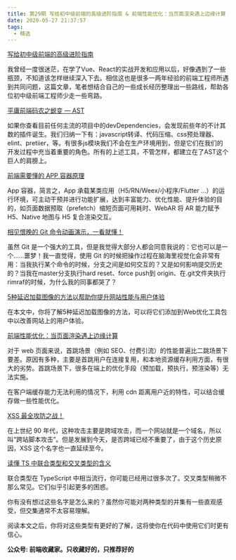 ```yaml
---
title: 第29期 写给初中级前端的高级进阶指南 & 前端性能优化：当页面渲染遇上边缘计算 & 平庸前端码农之蜕变 — AST
date: 2020-05-27 21:37:57
tags:
  - 精选
---
```


[写给初中级前端的高级进阶指南](https://mp.weixin.qq.com/s/v_emmx7alE2FdwWzHTcPAA)

我曾经一度很迷茫，在学了Vue、React的实战开发和应用以后，好像遇到了一些瓶颈，不知道该怎样继续深入下去。相信这也是很多一两年经验的前端工程师所遇到共同问题，这篇文章，笔者想结合自己的一些成长经历整理出一些路线，帮助各位初中级前端工程师少走一些弯路。

[平庸前端码农之蜕变 — AST](https://mp.weixin.qq.com/s/n9q7X_zMStZPVgn8vmFoJA)

如果你查看目前任何主流的项目中的devDependencies，会发现前些年的不计其数的插件诞生。我们归纳一下有：javascript转译、代码压缩、css预处理器、elint、pretiier，等。有很多js模块我们不会在生产环境用到，但是它们在我们的开发过程中充当着重要的角色。所有的上述工具，不管怎样，都建立在了AST这个巨人的肩膀上。

[前端需要懂的 APP 容器原理](https://mp.weixin.qq.com/s/_m_rf7xlSeVZO1NK58Z7lQ)

App 容器，简言之，App 承载某类应用（H5/RN/Weex/小程序/Flutter ...）的运行环境，可主动干预并进行功能扩展，达到丰富能力、优化性能、提升体验的目的，如页面数据预取（prefetch）缩短页面可用耗时、WebAR 将 AR 能力赋予 H5、Native 地图与 H5 复合渲染交互。

[相见恨晚的 Git 命令动画演示，一看就懂！](https://mp.weixin.qq.com/s/CwO2owC0t8sMnuSOoEyebw)

虽然 Git 是一个强大的工具，但是我觉得大部分人都会同意我说的：它也可以是一个……噩梦！我一直觉得，使用 Git 的时候把操作过程在脑海里视觉化会非常有用：当我执行某个命令的时候，分支之间是如何交互的？又是如何影响提交历史的？当我在master分支执行hard reset、force push到 origin、在.git文件夹执行rimraf的时候，为什么我的同事都哭了？

[5种延迟加载图像的方法以帮助你提升网站性能与用户体验](https://mp.weixin.qq.com/s/b4DbvkkIwGvvSZhy_fBE1w)

在本文中，你将了解5种延迟加载图像的方法，可以将它们添加到Web优化工具包中以改善网站上的用户体验。

[前端性能优化：当页面渲染遇上边缘计算](https://mp.weixin.qq.com/s/Ez_GjA-eEGyE5izq6VKONA)

对于 web 页面来说，首跳场景（例如 SEO、付费引流）的性能普遍比二跳场景下要差。原因有多种，主要是首跳用户在连接复用，和本地资源缓存利用方面，有很大的劣势。首跳场景下，很多在端上的优化手段（预加载，预执行，预渲染等）无法实施。

在客户端缓存能力无法利用的情况下，利用 cdn 距离用户近的特性，可以结合缓存做一些性能优化。

[XSS 最全攻防之战！](https://mp.weixin.qq.com/s/XzecUnT3RVB9T64iIKLYfw)

在上世纪 90 年代，这种攻击主要是跨域攻击，而一个网站就是一个域名，所以叫“跨站脚本攻击”。但是发展到今天，是否跨域已经不重要了，由于这个历史原因，XSS 这个名字也一直延续至今。

[读懂 TS 中联合类型和交叉类型的含义](https://mp.weixin.qq.com/s/kGd5gqgCnkgISNd-a8DlCg)

联合类型在 TypeScript 中相当流行，你可能已经用过很多次了。交叉类型稍微不那么常见。它们似乎引起更多的困惑。

你有没有想过这些名字是怎么来的？虽然你可能对两种类型的并集有一些直观感受，但交集通常不太容易理解。

阅读本文之后，你将对这些类型有更好的了解，这将使你在代码中使用它们时更有信心。

**公众号: 前端收藏家。只收藏好的，只推荐好的**